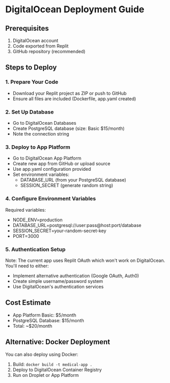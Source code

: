 # DigitalOcean Deployment Guide

## Prerequisites
1. DigitalOcean account
2. Code exported from Replit
3. GitHub repository (recommended)

## Steps to Deploy

### 1. Prepare Your Code
- Download your Replit project as ZIP or push to GitHub
- Ensure all files are included (Dockerfile, app.yaml created)

### 2. Set Up Database
- Go to DigitalOcean Databases
- Create PostgreSQL database (size: Basic $15/month)
- Note the connection string

### 3. Deploy to App Platform
- Go to DigitalOcean App Platform
- Create new app from GitHub or upload source
- Use app.yaml configuration provided
- Set environment variables:
  - DATABASE_URL (from your PostgreSQL database)
  - SESSION_SECRET (generate random string)

### 4. Configure Environment Variables
Required variables:
- NODE_ENV=production
- DATABASE_URL=postgresql://user:pass@host:port/database
- SESSION_SECRET=your-random-secret-key
- PORT=3000

### 5. Authentication Setup
Note: The current app uses Replit OAuth which won't work on DigitalOcean.
You'll need to either:
- Implement alternative authentication (Google OAuth, Auth0)
- Create simple username/password system
- Use DigitalOcean's authentication services

## Cost Estimate
- App Platform Basic: $5/month
- PostgreSQL Database: $15/month
- Total: ~$20/month

## Alternative: Docker Deployment
You can also deploy using Docker:
1. Build: `docker build -t medical-app .`
2. Deploy to DigitalOcean Container Registry
3. Run on Droplet or App Platform